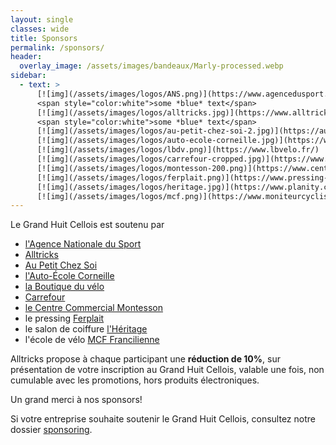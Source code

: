 ```yaml
---
layout: single
classes: wide
title: Sponsors
permalink: /sponsors/
header:
  overlay_image: /assets/images/bandeaux/Marly-processed.webp
sidebar:
  - text: >
      [![img](/assets/images/logos/ANS.png)](https://www.agencedusport.fr/)
      <span style="color:white">some *blue* text</span>
      [![img](/assets/images/logos/alltricks.jpg)](https://www.alltricks.fr/)
      <span style="color:white">some *blue* text</span>
      [![img](/assets/images/logos/au-petit-chez-soi-2.jpg)](https://aupetitchezsoi.eatbu.com/?lang=fr)
      [![img](/assets/images/logos/auto-ecole-corneille.jpg)](https://www.facebook.com/autoecolecorneilleconduite)
      [![img](/assets/images/logos/lbdv.png)](https://www.lbvelo.fr/)
      [![img](/assets/images/logos/carrefour-cropped.jpg)](https://www.carrefour.fr/)
      [![img](/assets/images/logos/montesson-200.png)](https://www.centre-commercial.fr/carrefour-montesson/boutiques/)
      [![img](/assets/images/logos/ferplait.png)](https://www.pressing-fer-plait-yvelines.fr/)
      [![img](/assets/images/logos/heritage.jpg)](https://www.planity.com/lheritage-by-mg-anciennement-coiff-nous-78380-bougival)
      [![img](/assets/images/logos/mcf.png)](https://www.moniteurcycliste.com/)
---
```


Le Grand Huit Cellois est soutenu par
+ [l'Agence Nationale du Sport](https://www.agencedusport.fr/)
+ [Alltricks](https://www.alltricks.fr/)
+ [Au Petit Chez Soi](https://aupetitchezsoi.eatbu.com/?lang=fr)
+ [l'Auto-École Corneille](https://www.facebook.com/autoecolecorneilleconduite)
+ [la Boutique du vélo](https://www.lbvelo.fr/)
+ [Carrefour](https://www.carrefour.fr/)
+ [le Centre Commercial Montesson](https://www.centre-commercial.fr/carrefour-montesson/boutiques/)
+ le pressing [Ferplait](https://www.pressing-fer-plait-yvelines.fr/)
+ le salon de coiffure [l'Héritage](https://www.planity.com/lheritage-by-mg-anciennement-coiff-nous-78380-bougival)
+ l'école de vélo [MCF Francilienne](https://www.moniteurcycliste.com/)

Alltricks propose à chaque participant
une **réduction de 10%**,
sur présentation de votre inscription au Grand Huit Cellois,
valable une fois,
non cumulable avec les promotions,
hors produits électroniques.

Un grand merci à nos sponsors!

Si votre entreprise souhaite soutenir le Grand Huit Cellois,
consultez notre dossier [sponsoring](/assets/images/2025/sponsoring.pdf).
